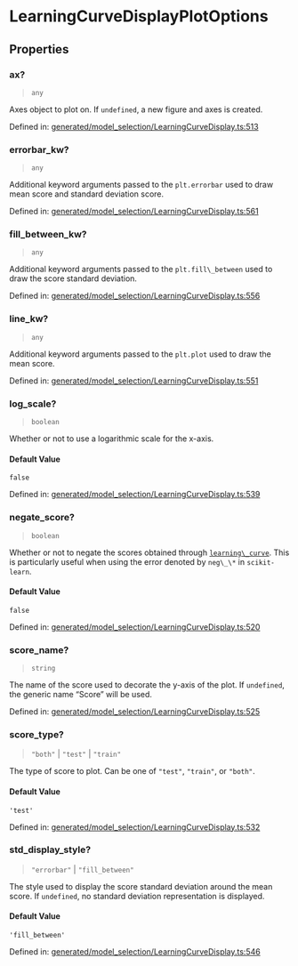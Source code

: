 # LearningCurveDisplayPlotOptions

## Properties

### ax?

> `any`

Axes object to plot on. If `undefined`, a new figure and axes is created.

Defined in:  [generated/model\_selection/LearningCurveDisplay.ts:513](https://github.com/transitive-bullshit/scikit-learn-ts/blob/b59c1ff/packages/sklearn/src/generated/model_selection/LearningCurveDisplay.ts#L513)

### errorbar\_kw?

> `any`

Additional keyword arguments passed to the `plt.errorbar` used to draw mean score and standard deviation score.

Defined in:  [generated/model\_selection/LearningCurveDisplay.ts:561](https://github.com/transitive-bullshit/scikit-learn-ts/blob/b59c1ff/packages/sklearn/src/generated/model_selection/LearningCurveDisplay.ts#L561)

### fill\_between\_kw?

> `any`

Additional keyword arguments passed to the `plt.fill\_between` used to draw the score standard deviation.

Defined in:  [generated/model\_selection/LearningCurveDisplay.ts:556](https://github.com/transitive-bullshit/scikit-learn-ts/blob/b59c1ff/packages/sklearn/src/generated/model_selection/LearningCurveDisplay.ts#L556)

### line\_kw?

> `any`

Additional keyword arguments passed to the `plt.plot` used to draw the mean score.

Defined in:  [generated/model\_selection/LearningCurveDisplay.ts:551](https://github.com/transitive-bullshit/scikit-learn-ts/blob/b59c1ff/packages/sklearn/src/generated/model_selection/LearningCurveDisplay.ts#L551)

### log\_scale?

> `boolean`

Whether or not to use a logarithmic scale for the x-axis.

#### Default Value

`false`

Defined in:  [generated/model\_selection/LearningCurveDisplay.ts:539](https://github.com/transitive-bullshit/scikit-learn-ts/blob/b59c1ff/packages/sklearn/src/generated/model_selection/LearningCurveDisplay.ts#L539)

### negate\_score?

> `boolean`

Whether or not to negate the scores obtained through [`learning\_curve`](sklearn.model_selection.learning_curve.html#sklearn.model_selection.learning_curve "sklearn.model_selection.learning_curve"). This is particularly useful when using the error denoted by `neg\_\*` in `scikit-learn`.

#### Default Value

`false`

Defined in:  [generated/model\_selection/LearningCurveDisplay.ts:520](https://github.com/transitive-bullshit/scikit-learn-ts/blob/b59c1ff/packages/sklearn/src/generated/model_selection/LearningCurveDisplay.ts#L520)

### score\_name?

> `string`

The name of the score used to decorate the y-axis of the plot. If `undefined`, the generic name “Score” will be used.

Defined in:  [generated/model\_selection/LearningCurveDisplay.ts:525](https://github.com/transitive-bullshit/scikit-learn-ts/blob/b59c1ff/packages/sklearn/src/generated/model_selection/LearningCurveDisplay.ts#L525)

### score\_type?

> `"both"` \| `"test"` \| `"train"`

The type of score to plot. Can be one of `"test"`, `"train"`, or `"both"`.

#### Default Value

`'test'`

Defined in:  [generated/model\_selection/LearningCurveDisplay.ts:532](https://github.com/transitive-bullshit/scikit-learn-ts/blob/b59c1ff/packages/sklearn/src/generated/model_selection/LearningCurveDisplay.ts#L532)

### std\_display\_style?

> `"errorbar"` \| `"fill_between"`

The style used to display the score standard deviation around the mean score. If `undefined`, no standard deviation representation is displayed.

#### Default Value

`'fill_between'`

Defined in:  [generated/model\_selection/LearningCurveDisplay.ts:546](https://github.com/transitive-bullshit/scikit-learn-ts/blob/b59c1ff/packages/sklearn/src/generated/model_selection/LearningCurveDisplay.ts#L546)
